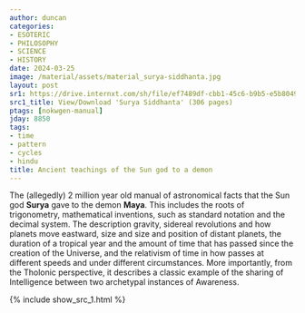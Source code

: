 ```yaml
---
author: duncan
categories:
- ESOTERIC
- PHILOSOPHY
- SCIENCE
- HISTORY
date: 2024-03-25
image: /material/assets/material_surya-siddhanta.jpg
layout: post
sr1: https://drive.internxt.com/sh/file/ef7489df-cbb1-45c6-b9b5-e5b8049fd8e7/0e5677c064cba9a7240c640c1d2bfc5c6d49182291e887e7a2ec785702d2bfaa
src1_title: View/Download 'Surya Siddhanta' (306 pages)
ptags: [nokwgen-manual]
jday: 8850
tags:
- time
- pattern
- cycles
- hindu
title: Ancient teachings of the Sun god to a demon
---
```


The (allegedly) 2 million year old manual of astronomical facts that the Sun  god **Surya** gave to the demon **Maya**.  This includes the roots of trigonometry,  mathematical inventions, such as standard notation and the decimal system. The description  gravity,  sidereal revolutions and how planets move eastward, size and size and position of distant planets, the duration of a tropical year and the amount of time that has passed since the creation of the Universe, and the relativism of time in how passes at different speeds and under different circumstances. More importantly, from the Tholonic perspective, it describes a classic example of the sharing of Intelligence between two archetypal instances of Awareness.



<!--more-->

{% include show_src_1.html %}